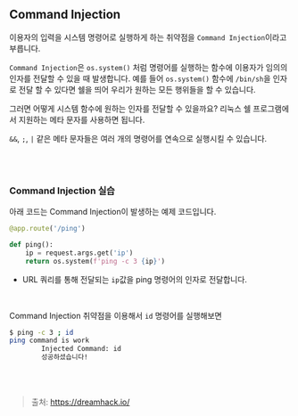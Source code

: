 ## Command Injection

이용자의 입력을 시스템 명령어로 실행하게 하는 취약점을 `Command Injection`이라고 부릅니다.

`Command Injection`은 `os.system()` 처럼 명령어를 실행하는 함수에 이용자가 임의의 인자를 전달할 수 있을 때 발생합니다. 예를 들어 `os.system()` 함수에 `/bin/sh`을 인자로 전달 할 수 있다면 쉘을 띄어 우리가 원하는 모든 행위들을 할 수 있습니다.

그러면 어떻게 시스템 함수에 원하는 인자를 전달할 수 있을까요? 리눅스 쉘 프로그램에서 지원하는 메타 문자를 사용하면 됩니다.

`&&`, `;`, `|` 같은 메타 문자들은 여러 개의 명령어를 연속으로 실행시킬 수 있습니다.


<br>
<br>


### Command Injection 실습

아래 코드는 Command Injection이 발생하는 예제 코드입니다.

```python
@app.route('/ping')

def ping():
	ip = request.args.get('ip')
	return os.system(f'ping -c 3 {ip}')
```

* URL 쿼리를 통해 전달되는 `ip`값을 ping 명령어의 인자로 전달합니다.


<br>

Command Injection 취약점을 이용해서 `id` 명령어를 실행해보면

```bash
$ ping -c 3 ; id
ping command is work
        Injected Command: id
        성공하셨습니다!
```


<br>
<br>

> 출처: https://dreamhack.io/

